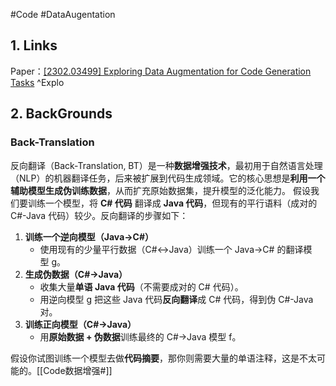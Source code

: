 #Code #DataAugentation
## 1. Links
Paper：[[2302.03499] Exploring Data Augmentation for Code Generation Tasks](https://arxiv.org/abs/2302.03499)
^Explo

## 2. BackGrounds
### **Back-Translation**
反向翻译（Back-Translation, BT）是一种**数据增强技术**，最初用于自然语言处理（NLP）的机器翻译任务，后来被扩展到代码生成领域。它的核心思想是**利用一个辅助模型生成伪训练数据**，从而扩充原始数据集，提升模型的泛化能力。
假设我们要训练一个模型，将 ​**C# 代码** 翻译成 ​**Java 代码**，但现有的平行语料（成对的 C#-Java 代码）较少。反向翻译的步骤如下：
1. ​**训练一个逆向模型（Java→C#）​**
    - 使用现有的少量平行数据（C#↔Java）训练一个 Java→C# 的翻译模型 g。
2. ​**生成伪数据（C#→Java）​**
    - 收集大量**单语 Java 代码**​（不需要成对的 C# 代码）。
    - 用逆向模型 g 把这些 Java 代码**反向翻译**成 C# 代码，得到伪 C#-Java 对。
3. ​**训练正向模型（C#→Java）​**
    - 用**原始数据 + 伪数据**训练最终的 C#→Java 模型 f。

假设你试图训练一个模型去做**代码摘要**，那你则需要大量的单语注释，这是不太可能的。[[Code数据增强#]]